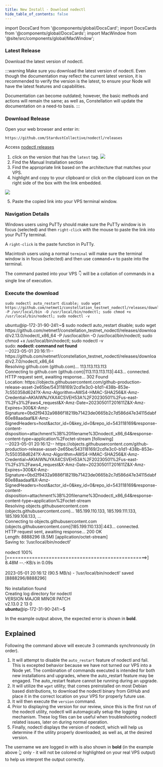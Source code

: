 ```yaml
---
title: New Install - Download nodectl
hide_table_of_contents: false
---
```

<intro-end />

import DocsCard from '@components/global/DocsCard';
import DocsCards from '@components/global/DocsCards';
import MacWindow from '@site/src/components/global/MacWindow';

<head>
  <title>Constellation Network automation with nodectl</title>
  <meta
    name="description"
    content="nodectl installation of new Node"
  />
</head>

### Latest Release
Download the latest version of nodectl.   

:::warning
Make sure you download the latest version of nodectl.  Even though the documentation may reflect the current latest version, it is recommended to verify the version is the latest, to ensure your Node will have the latest features and capabilities.

Documentation can become outdated; however, the basic methods and actions will remain the same; as well as, Constellation will update the documentation on a need-to basis.
:::

### Download Release
Open your web browser and enter in:
```
https://github.com/StardustCollective/nodectl/releases
```
Access [nodectl releases](https://github.com/StardustCollective/nodectl/releases) 

1. click on the version that has the `latest` tag.
![](/img/validator_nodes/nodectl_install_release1.png)
2. Find the Manual Installation section
3. Find the appropriate link based on the architecture that matches your VPS.
4. highlight and copy to your clipboard or click on the clipboard icon on the right side of the box with the link embedded.

![](/img/validator_nodes/nodectl_install_release2.png)

5. Paste the copied link into your VPS terminal window.

### Navigation Details

Windows users using PuTTy should make sure the PuTTy window is in focus (selected) and then `right-click` with the mouse to paste the link into your PuTTy terminal.  

A `right-click` is the paste function in PuTTy.

Macintosh users using a normal `terminal` will make sure the terminal window is in focus (selected) and then use <kbd>command</kbd>+<kbd>v</kbd> to paste into the terminal.

The command pasted into your VPS 👇 will be a collation of commands in a single line of execution.

### Execute the download

```
sudo nodectl auto_restart disable; sudo wget https://github.com/netmet1/constellation_testnet_nodectl/releases/download/v2.13.0/nodectl_x86_64 -P /usr/local/bin -O /usr/local/bin/nodectl; sudo chmod +x /usr/local/bin/nodectl; sudo nodectl -v
```

<MacWindow>
ubuntu@ip-172-31-90-241:~$ sudo nodectl auto_restart disable; sudo wget https://github.com/netmet1/constellation_testnet_nodectl/releases/download/v2.13.0/nodectl_x86_64 -P /usr/local/bin -O /usr/local/bin/nodectl; sudo chmod +x /usr/local/bin/nodectl; sudo nodectl -v<br />
sudo: <b>nodectl: command not found</b><br />
--2023-05-01 20:16:11--  https://github.com/netmet1/constellation_testnet_nodectl/releases/download/v2.7.0/nodectl_x86_64<br />
Resolving github.com (github.com)... 113.113.113.113<br />
Connecting to github.com (github.com)|113.113.113.113|:443... connected.<br />
HTTP request sent, awaiting response... 302 Found<br />
Location: https://objects.githubusercontent.com/github-production-release-asset-2e65be/543118169/2cd1e3c0-b1d1-438b-853e-7c550358d624?X-Amz-Algorithm=AWS4-HMAC-SHA256&X-Amz-Credential=AKIAIWNJYAX4CSVEH53A%2F20230501%2Fus-east-1%2Fs3%2Faws4_request&X-Amz-Date=20230501T201611Z&X-Amz-Expires=300&X-Amz-Signature=0bd2f9432a9886f18219b71423de0665b2c7d586d47e34115dabf60e88aadaaf&X-Amz-SignedHeaders=host&actor_id=0&key_id=0&repo_id=543118169&response-content-disposition=attachment%3B%20filename%3Dnodectl_x86_64&response-content-type=application%2Foctet-stream [following]<br />
--2023-05-01 20:16:12--  https://objects.githubusercontent.com/github-production-release-asset-2e65be/543118169/2cd1e3c0-b1d1-438b-853e-7c550358d624?X-Amz-Algorithm=AWS4-HMAC-SHA256&X-Amz-Credential=AKIAIWNJYAX4CSVEH53A%2F20230501%2Fus-east-1%2Fs3%2Faws4_request&X-Amz-Date=20230501T201611Z&X-Amz-Expires=300&X-Amz-Signature=0bd2f9432a9886f18219b71423de0665b2c7d586d47e34115dabf60e88aadaaf&X-Amz-SignedHeaders=host&actor_id=0&key_id=0&repo_id=543118169&response-content-disposition=attachment%3B%20filename%3Dnodectl_x86_64&response-content-type=application%2Foctet-stream<br />
Resolving objects.githubusercontent.com (objects.githubusercontent.com)... 185.199.110.133, 185.199.111.133, 185.199.108.133, ...<br />
Connecting to objects.githubusercontent.com (objects.githubusercontent.com)|185.199.110.133|:443... connected.<br />
HTTP request sent, awaiting response... 200 OK<br />
Length: 8888296 (8.5M) [application/octet-stream]<br />
Saving to: ‘/usr/local/bin/nodectl’<br />
<br />
nodectl                        100%[==================================================>]   8.48M  --.-KB/s    in 0.09s<br />
<br />
2023-05-01 20:16:12 (90.5 MB/s) - ‘/usr/local/bin/nodectl’ saved [8888296/8888296]<br />
<br />
No installation found<br />
Creating log directory for nodectl<br />
  VERSION        MAJOR          MINOR          PATCH <br />                                                                   
  v2.13.0        2              13             0<br />           
<b>ubuntu</b>@ip-172-31-90-241:~$ <br />
</MacWindow>

In the example output above, the expected error is shown in **bold**.

## Explained 

Following the command above will execute 3 commands synchronously (in order).

1. It will attempt to disable the `auto_restart` feature of nodectl and fail.  This is excepted behavior because we have not turned our VPS into a Node yet.  The combination of commands executed is intended for both new installations and upgrades, where the auto_restart feature may be engaged. The auto_restart feature cannot be running during an upgrade.
1. It will utilize the `wget` utility; that comes preinstalled on most Debian based distributions, to download the nodectl binary from GitHub and place it in the correct location on your VPS for properly future use.
1. It will then execute the `version` command.
1. Prior to displaying the version for our review, since this is the first run of the nodectl utility, nodectl will automagically setup the logging mechanism.  These log files can be useful when troubleshooting nodectl related issues, later on during normal operation.
1. Finally, nodectl displays the version of nodectl, which will help us determine if the utility properly downloaded; as well as, at the desired version.


The username we are logged in with is also shown in **bold** (in the example above 👆 only - it will not be colored or highlighted on your real VPS output) to help us interpret the output correctly.